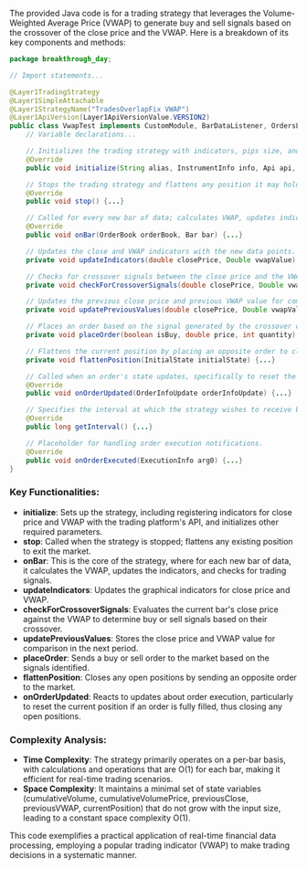 The provided Java code is for a trading strategy that leverages the Volume-Weighted Average Price (VWAP) to generate buy and sell signals based on the crossover of the close price and the VWAP. Here is a breakdown of its key components and methods:

```java
package breakthrough_day;

// Import statements...

@Layer1TradingStrategy
@Layer1SimpleAttachable
@Layer1StrategyName("TradesOverlapFix VWAP")
@Layer1ApiVersion(Layer1ApiVersionValue.VERSION2)
public class VwapTest implements CustomModule, BarDataListener, OrdersListener {
    // Variable declarations...

    // Initializes the trading strategy with indicators, pips size, and other initial settings.
    @Override
    public void initialize(String alias, InstrumentInfo info, Api api, InitialState initialState) {...}

    // Stops the trading strategy and flattens any position it may hold.
    @Override
    public void stop() {...}

    // Called for every new bar of data; calculates VWAP, updates indicators, and checks for trading signals.
    @Override
    public void onBar(OrderBook orderBook, Bar bar) {...}

    // Updates the close and VWAP indicators with the new data points.
    private void updateIndicators(double closePrice, Double vwapValue) {...}

    // Checks for crossover signals between the close price and the VWAP to generate buy or sell orders.
    private void checkForCrossoverSignals(double closePrice, Double vwapValue) {...}

    // Updates the previous close price and previous VWAP value for comparison in the next bar.
    private void updatePreviousValues(double closePrice, Double vwapValue) {...}

    // Places an order based on the signal generated by the crossover check.
    private void placeOrder(boolean isBuy, double price, int quantity) {...}

    // Flattens the current position by placing an opposite order to close any open trades.
    private void flattenPosition(InitialState initialState) {...}

    // Called when an order's state updates, specifically to reset the current position if an order fully fills.
    @Override
    public void onOrderUpdated(OrderInfoUpdate orderInfoUpdate) {...}

    // Specifies the interval at which the strategy wishes to receive bar data updates.
    @Override
    public long getInterval() {...}

    // Placeholder for handling order execution notifications.
    @Override
    public void onOrderExecuted(ExecutionInfo arg0) {...}
}
```

### Key Functionalities:
- **initialize**: Sets up the strategy, including registering indicators for close price and VWAP with the trading platform's API, and initializes other required parameters.
- **stop**: Called when the strategy is stopped; flattens any existing position to exit the market.
- **onBar**: This is the core of the strategy, where for each new bar of data, it calculates the VWAP, updates the indicators, and checks for trading signals.
- **updateIndicators**: Updates the graphical indicators for close price and VWAP.
- **checkForCrossoverSignals**: Evaluates the current bar's close price against the VWAP to determine buy or sell signals based on their crossover.
- **updatePreviousValues**: Stores the close price and VWAP value for comparison in the next period.
- **placeOrder**: Sends a buy or sell order to the market based on the signals identified.
- **flattenPosition**: Closes any open positions by sending an opposite order to the market.
- **onOrderUpdated**: Reacts to updates about order execution, particularly to reset the current position if an order is fully filled, thus closing any open positions.

### Complexity Analysis:
- **Time Complexity**: The strategy primarily operates on a per-bar basis, with calculations and operations that are O(1) for each bar, making it efficient for real-time trading scenarios.
- **Space Complexity**: It maintains a minimal set of state variables (cumulativeVolume, cumulativeVolumePrice, previousClose, previousVWAP, currentPosition) that do not grow with the input size, leading to a constant space complexity O(1). 

This code exemplifies a practical application of real-time financial data processing, employing a popular trading indicator (VWAP) to make trading decisions in a systematic manner.